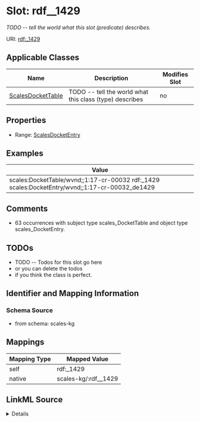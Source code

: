 

# Slot: rdf__1429


_TODO -- tell the world what this slot (predicate) describes._





URI: [rdf:_1429](http://www.w3.org/1999/02/22-rdf-syntax-ns#_1429)



<!-- no inheritance hierarchy -->





## Applicable Classes

| Name | Description | Modifies Slot |
| --- | --- | --- |
| [ScalesDocketTable](../classes/ScalesDocketTable.md) | TODO -- tell the world what this class (type) describes |  no  |







## Properties

* Range: [ScalesDocketEntry](../classes/ScalesDocketEntry.md)






## Examples

| Value |
| --- |
| scales:DocketTable/wvnd;;1:17-cr-00032 rdf:_1429 scales:DocketEntry/wvnd;;1:17-cr-00032_de1429 |

## Comments

* 63 occurrences with subject type scales_DocketTable and object type scales_DocketEntry.

## TODOs

* TODO -- Todos for this slot go here
* or you can delete the todos
* if you think the class is perfect.

## Identifier and Mapping Information







### Schema Source


* from schema: scales-kg




## Mappings

| Mapping Type | Mapped Value |
| ---  | ---  |
| self | rdf:_1429 |
| native | scales-kg/:rdf__1429 |




## LinkML Source

<details>
```yaml
name: rdf__1429
description: TODO -- tell the world what this slot (predicate) describes.
todos:
- TODO -- Todos for this slot go here
- or you can delete the todos
- if you think the class is perfect.
comments:
- 63 occurrences with subject type scales_DocketTable and object type scales_DocketEntry.
examples:
- value: scales:DocketTable/wvnd;;1:17-cr-00032 rdf:_1429 scales:DocketEntry/wvnd;;1:17-cr-00032_de1429
from_schema: scales-kg
rank: 1000
slot_uri: rdf:_1429
alias: rdf__1429
domain_of:
- scales_DocketTable
range: scales_DocketEntry

```
</details>